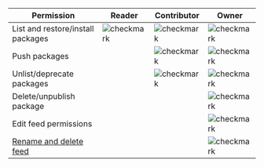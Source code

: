 

| Permission | Reader | Contributor | Owner |
| ---------- | ------ | ----------- | ----- |
| List and restore/install packages             | ![checkmark](_img/checkmark.png) | ![checkmark](_img/checkmark.png) | ![checkmark](_img/checkmark.png) |
| Push packages                                 |          | ![checkmark](_img/checkmark.png)| ![checkmark](_img/checkmark.png) |
| Unlist/deprecate packages                     |          | ![checkmark](_img/checkmark.png) | ![checkmark](_img/checkmark.png) |
| Delete/unpublish package                      |          |          | ![checkmark](_img/checkmark.png) |
| Edit feed permissions                         |          |          | ![checkmark](_img/checkmark.png) | 
| [Rename and delete feed](/azure/devops/artifacts/feeds/edit-feed)        |          |          | ![checkmark](_img/checkmark.png) |